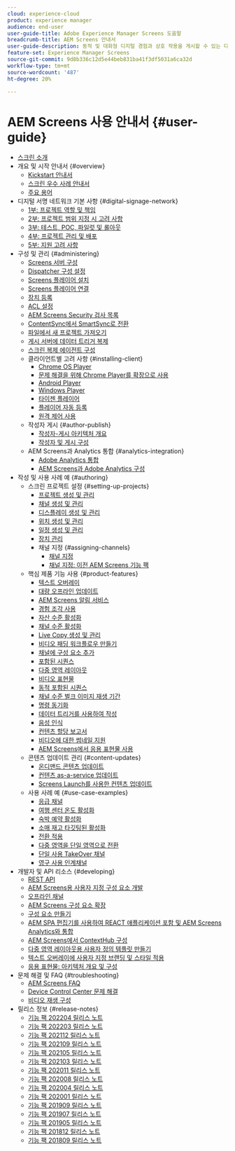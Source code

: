 ```yaml
---
cloud: experience-cloud
product: experience manager
audience: end-user
user-guide-title: Adobe Experience Manager Screens 도움말
breadcrumb-title: AEM Screens 안내서
user-guide-description: 동적 및 대화형 디지털 경험과 상호 작용을 게시할 수 있는 디지털 서명 솔루션을 사용하는 방법을 알아봅니다.
feature-set: Experience Manager Screens
source-git-commit: 9d8b336c12d5e44beb831ba41f3df5031a6ca32d
workflow-type: tm+mt
source-wordcount: '487'
ht-degree: 20%

---
```



# AEM Screens 사용 안내서 {#user-guide}

+ [스크린 소개](aem-screens-introduction.md)
+ 개요 및 시작 안내서 {#overview}
   + [Kickstart 안내서](kickstart-for-aem-screens.md)
   + [스크린 우수 사례 안내서](https://experienceleague.adobe.com/docs/experience-manager-screens/using/about-guide.html)
   + [주요 용어](screens-glossary.md)
+ 디지털 서명 네트워크 기본 사항 {#digital-signage-network}
   + [1부: 프로젝트 역할 및 책임](project-roles-responsibilities.md)
   + [2부: 프로젝트 범위 지정 시 고려 사항](project-considerations.md)
   + [3부: 테스트, POC, 파일럿 및 롤아웃](testing-pocs-pilots-rollouts.md)
   + [4부: 프로젝트 관리 및 배포](project-management-and-deployment.md)
   + [5부: 지원 고려 사항](support-considerations.md)
+ 구성 및 관리 {#administering}
   + [Screens 서버 구성](configuring-screens-introduction.md)
   + [Dispatcher 구성 설정](dispatcher-configurations-aem-screens.md)
   + [Screens 플레이어 설치](installing-screens-player.md)
   + [Screens 플레이어 연결](working-with-screens-player.md)
   + [장치 등록](device-registration.md)
   + [ACL 설정](setting-up-acls.md)
   + [AEM Screens Security 검사 목록](security-checklist.md)
   + [ContentSync에서 SmartSync로 전환](smartsync.md)
   + [파일에서 새 프로젝트 가져오기](project-importer.md)
   + [게시 서버에 데이터 트리거 복제](replicating-data-triggers.md)
   + [스크린 복제 에이전트 구성](configure-screens-replication.md)
   + 클라이언트별 고려 사항 {#installing-client}
      + [Chrome OS Player](implementing-chrome-os-player.md)
      + [문제 해결을 위해 Chrome Player를 확장으로 사용](using-chrome-player-as-an-extension.md)
      + [Android Player](implementing-android-player.md)
      + [Windows Player](implementing-windows-player.md)
      + [타이젠 플레이어](tizen-player.md)
      + [플레이어 자동 등록](auto-registration-players.md)
      + [원격 제어 사용](implementing-remote-control.md)
   + 작성자 게시 {#author-publish}
      + [작성자-게시 아키텍처 개요](author-publish-architecture-overview.md)
      + [작성자 및 게시 구성](author-and-publish.md)
   + AEM Screens과 Analytics 통합 {#analytics-integration}
      + [Adobe Analytics 통합](adobe-analytics-integration-aem-screens.md)
      + [AEM Screens과 Adobe Analytics 구성](configuring-adobe-analytics-aem-screens.md)
+ 작성 및 사용 사례 예 {#authoring}
   + 스크린 프로젝트 설정 {#setting-up-projects}
      + [프로젝트 생성 및 관리](creating-a-screens-project.md)
      + [채널 생성 및 관리](managing-channels.md)
      + [디스플레이 생성 및 관리](managing-displays.md)
      + [위치 생성 및 관리](managing-locations.md)
      + [일정 생성 및 관리](managing-schedules.md)
      + [장치 관리](managing-devices.md)
      + 채널 지정 {#assigning-channels}
         + [채널 지정](channel-assignment-latest-fp.md)
         + [채널 지정: 이전 AEM Screens 기능 팩](channel-assignment.md)
   + 핵심 제품 기능 사용 {#product-features}
      + [텍스트 오버레이](text-overlay.md)
      + [대량 오프라인 업데이트](bulk-offline-update.md)
      + [AEM Screens 알림 서비스](screens-notifications-service.md)
      + [경험 조각 사용](experience-fragments-in-screens.md)
      + [자산 수준 활성화](asset-level-scheduling.md)
      + [채널 수준 활성화](channel-level-activation.md)
      + [Live Copy 생성 및 관리](managing-livecopy.md)
      + [비디오 패딩 워크플로우 만들기](creating-a-video-padding-workflow.md)
      + [채널에 구성 요소 추가](adding-components-to-a-channel.md)
      + [포함된 시퀀스](embedded-sequences.md)
      + [다중 영역 레이아웃](multi-zone-layout-aem-screens.md)
      + [비디오 표현물](generating-renditions.md)
      + [동적 포함된 시퀀스](dynamic-embedded-sequences.md)
      + [채널 수준 벌크 이미지 재생 기간](channel-level-image-playback.md)
      + [명령 동기화](using-command-sync.md)
      + [데이터 트리거를 사용하여 작성](authoring-data-triggers.md)
      + [음성 인식](voice-recognition.md)
      + [컨텐츠 할당 보고서](content-assignment-report.md)
      + [비디오에 대한 썸네일 지원](thumbnail-support.md)
      + [AEM Screens에서 응용 표현물 사용](using-adaptive-renditions.md)
   + 콘텐츠 업데이트 관리 {#content-updates}
      + [온디맨드 콘텐츠 업데이트](on-demand-content.md)
      + [컨텐츠 as-a-service 업데이트](content-update-as-a-service.md)
      + [Screens Launch를 사용한 컨텐츠 업데이트](launches.md)
   + 사용 사례 예 {#use-case-examples}
      + [응급 채널](emergency-channel.md)
      + [여행 센터 온도 활성화](local-temperature-activation.md)
      + [숙박 예약 활성화](hospitality-reservation-activation.md)
      + [소매 재고 타깃팅된 활성화](retail-inventory-activation.md)
      + [전환 적용](applying-transitions.md)
      + [다중 영역을 단일 영역으로 전환](multizone-to-singlezone.md)
      + [단일 사용 TakeOver 채널](single-use-takeover-channel.md)
      + [영구 사용 인계채널](perpetual-takeover-channel.md)
+ 개발자 및 API 리소스 {#developing}
   + [REST API](rest-api.md)
   + [AEM Screens용 사용자 지정 구성 요소 개발](developing-custom-component-tutorial-develop.md)
   + [오프라인 채널](offline-channels.md)
   + [AEM Screens 구성 요소 확장](extending-component-tutorial-develop.md)
   + [구성 요소 만들기](creating-components.md)
   + [AEM SPA 편집기를 사용하여 REACT 애플리케이션 포함 및 AEM Screens Analytics와 통합](embedding-react-app.md)
   + [AEM Screens에서 ContextHub 구성](configuring-context-hub.md)
   + [다중 영역 레이아웃용 사용자 정의 템플릿 만들기](creating-custom-templates-multizone-layouts.md)
   + [텍스트 오버레이에 사용자 지정 브랜딩 및 스타일 적용](custom-branding-text-overlays.md)
   + [응용 표현물: 아키텍처 개요 및 구성](/help/user-guide/adaptive-renditions.md)
+ 문제 해결 및 FAQ {#troubleshooting}
   + [AEM Screens FAQ](aem-screens-faqs.md)
   + [Device Control Center 문제 해결](monitoring-screens.md)
   + [비디오 재생 구성](troubleshoot-videos.md)
+ 릴리스 정보 {#release-notes}
   + [기능 팩 202204 릴리스 노트](release-notes-fp-202204.md)
   + [기능 팩 202203 릴리스 노트](release-notes-fp-202203.md)
   + [기능 팩 202112 릴리스 노트](release-notes-fp-202112.md)
   + [기능 팩 202109 릴리스 노트](release-notes-fp-202109.md)
   + [기능 팩 202105 릴리스 노트](release-notes-fp-202105.md)
   + [기능 팩 202103 릴리스 노트](release-notes-fp-202103.md)
   + [기능 팩 202011 릴리스 노트](release-notes-fp-202011.md)
   + [기능 팩 202008 릴리스 노트](release-notes-fp-202008.md)
   + [기능 팩 202004 릴리스 노트](release-notes-fp-202004.md)
   + [기능 팩 202001 릴리스 노트](release-notes-fp-202001.md)
   + [기능 팩 201909 릴리스 노트](release-notes-fp-201909.md)
   + [기능 팩 201907 릴리스 노트](release-notes-fp-201907.md)
   + [기능 팩 201905 릴리스 노트](screens-release-notes-fp-201905.md)
   + [기능 팩 201812 릴리스 노트](release-notes-fp-201812.md)
   + [기능 팩 201809 릴리스 노트](screens-release-notes.md)
